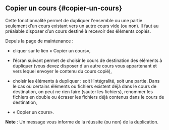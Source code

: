 ## Copier un cours {#copier-un-cours}

Cette fonctionnalité permet de dupliquer l&#039;ensemble ou une partie seulement d’un cours existant vers un autre cours vide (ou non). Il faut au préalable disposer d’un cours destiné à recevoir des éléments copiés.

Depuis la page de maintenance :

*   cliquer sur le lien « Copier un cours»,

*   l’écran suivant permet de choisir le cours de destination des éléments à dupliquer (vous devez disposer d&#039;un autre cours vous appartenant et vers lequel envoyer le contenu du cours copié),

*   choisir les éléments à dupliquer : soit l’intégralité, soit une partie. Dans le cas où certains éléments ou fichiers existent déjà dans le cours de destination, on peut ne rien faire (sauter les fichiers), renommer les fichiers en double ou écraser les fichiers déjà contenus dans le cours de destination,

*   « Copier un cours».

**Note** : Un message vous informe de la réussite (ou non) de la duplication.